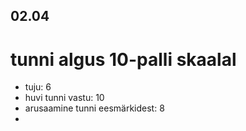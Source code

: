 ## 02.04

# tunni algus 10-palli skaalal

-   tuju: 6
-   huvi tunni vastu: 10
-   arusaamine tunni eesmärkidest: 8
-
